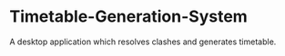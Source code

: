 # Timetable-Generation-System
A desktop application which resolves clashes and generates timetable.
